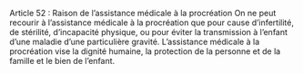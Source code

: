 Article 52 : Raison de l’assistance médicale à la procréation
On ne peut recourir à l’assistance médicale à la procréation que pour cause d’infertilité, de stérilité, d’incapacité physique, ou pour éviter la transmission à l’enfant d’une maladie d’une particulière gravité.
L’assistance médicale à la procréation vise la dignité humaine, la protection de la personne et de la famille et le bien de l’enfant.